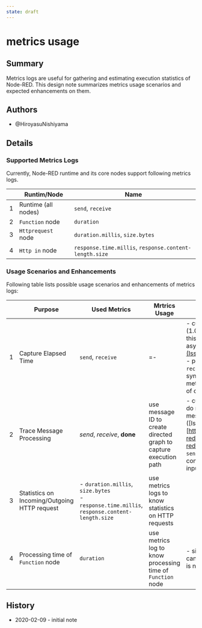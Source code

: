 ```yaml
---
state: draft
---
```


# metrics usage

## Summary

Metrics logs are useful for gathering and estimating execution statistics of Node-RED.  This design note summarizes metrics usage scenarios and expected enhancements on them.


## Authors

 - @HiroyasuNishiyama

## Details

### Supported Metrics Logs

Currently, Node-RED runtime and its core nodes support following metrics logs.

|      | Runtim/Node         | Name                                                   |
| ---- | ------------------- | ------------------------------------------------------ |
| 1    | Runtime (all nodes) | `send`, `receive`                                      |
| 2    | `Function` node     | `duration`                                             |
| 3    | `Httprequest` node  | `duration.millis`, `size.bytes`                        |
| 4    | `Http in` node      | `response.time.millis`, `response.content-length.size` |

### Usage Scenarios and Enhancements

Following table lists possible usage scenarios and enhancements of metrics logs:

|      | Purpose                                       | Used Metrics                                                 | Mrtrics Usage                                                | Desc.                                                        |
| ---- | --------------------------------------------- | ------------------------------------------------------------ | ------------------------------------------------------------ | ------------------------------------------------------------ |
| 1    | Capture Elapsed Time                          | `send`, `receive`                                            | *<elapsed time>*=*<time of recv>*-*<time of send>*           | \- current implementation (1.0-) can not be used for this purpose because of async message send [(Issue #2444)](https://github.com/node-red/node-red/issues/2444) <br />- processing between `recv` and `send` must be synchronous or new metrics that logs transfer of control is required |
| 2    | Trace Message Processing                      | *send*, *receive*, **done**                                  | use message ID to create directed graph to capture execution path | - current implementation do not record end of message processing ([Issue #2446])[https://github.com/node-red/node-red/issues/2446],<br />\- `send` and *done* must contain ID of contributing input messages |
| 3    | Statistics on Incoming/Outgoing  HTTP request | - `duration.millis`, `size.bytes`<br />- `response.time.millis`, `response.content-length.size` | use metrics logs to know statistics on HTTP requests         |                                                              |
| 4    | Processing time of `Function` node            | `duration`                                                   | use metrics log to know processing time of `Function` node   | - similar problem to #1 can occur if function body is not synchronous. |



## History

 - 2020-02-09 - initial note

